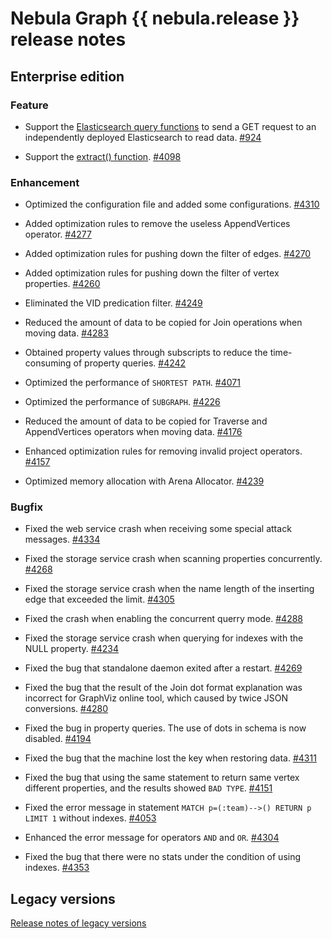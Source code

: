 # Nebula Graph {{ nebula.release }} release notes

## Enterprise edition

### Feature

- Support the [Elasticsearch query functions](../3.ngql-guide/6.functions-and-expressions/17.ES-function.md) to send a GET request to an independently deployed Elasticsearch to read data. [#924](https://github.com/vesoft-inc/nebula-ent/pull/924)

- Support the [extract() function](../3.ngql-guide/6.functions-and-expressions/2.string.md). [#4098](https://github.com/vesoft-inc/nebula/pull/4098)

### Enhancement

- Optimized the configuration file and added some configurations. [#4310](https://github.com/vesoft-inc/nebula/pull/4310)

- Added optimization rules to remove the useless AppendVertices operator. [#4277](https://github.com/vesoft-inc/nebula/pull/4277)

- Added optimization rules for pushing down the filter of edges. [#4270](https://github.com/vesoft-inc/nebula/pull/4270)

- Added optimization rules for pushing down the filter of vertex properties. [#4260](https://github.com/vesoft-inc/nebula/pull/4260)

- Eliminated the VID predication filter. [#4249](https://github.com/vesoft-inc/nebula/pull/4249)

- Reduced the amount of data to be copied for Join operations when moving data. [#4283](https://github.com/vesoft-inc/nebula/pull/4283)

- Obtained property values through subscripts to reduce the time-consuming of property queries. [#4242](https://github.com/vesoft-inc/nebula/pull/4242)

- Optimized the performance of `SHORTEST PATH`. [#4071](https://github.com/vesoft-inc/nebula/pull/4071)

- Optimized the performance of `SUBGRAPH`. [#4226](https://github.com/vesoft-inc/nebula/pull/4226)

- Reduced the amount of data to be copied for Traverse and AppendVertices operators when moving data. [#4176](https://github.com/vesoft-inc/nebula/pull/4176)

- Enhanced optimization rules for removing invalid project operators. [#4157](https://github.com/vesoft-inc/nebula/pull/4157)

- Optimized memory allocation with Arena Allocator. [#4239](https://github.com/vesoft-inc/nebula/pull/4239)

### Bugfix

- Fixed the web service crash when receiving some special attack messages. [#4334](https://github.com/vesoft-inc/nebula/pull/4334)

- Fixed the storage service crash when scanning properties concurrently. [#4268](https://github.com/vesoft-inc/nebula/pull/4268)

- Fixed the storage service crash when the name length of the inserting edge that exceeded the limit. [#4305](https://github.com/vesoft-inc/nebula/pull/4305)

- Fixed the crash when enabling the concurrent querry mode. [#4288](https://github.com/vesoft-inc/nebula/pull/4288)

- Fixed the storage service crash when querying for indexes with the NULL property. [#4234](https://github.com/vesoft-inc/nebula/pull/4234)

- Fixed the bug that standalone daemon exited after a restart. [#4269](https://github.com/vesoft-inc/nebula/pull/4269)

- Fixed the bug that the result of the Join dot format explanation was incorrect for GraphViz online tool, which caused by twice JSON conversions. [#4280](https://github.com/vesoft-inc/nebula/pull/4280)

- Fixed the bug in property queries. The use of dots in schema is now disabled. [#4194](https://github.com/vesoft-inc/nebula/pull/4194)

- Fixed the bug that the machine lost the key when restoring data. [#4311](https://github.com/vesoft-inc/nebula/pull/4311)

- Fixed the bug that using the same statement to return same vertex different properties, and the results showed `BAD TYPE`. [#4151](https://github.com/vesoft-inc/nebula/pull/4151)

- Fixed the error message in statement `MATCH p=(:team)-->() RETURN p LIMIT 1` without indexes. [#4053](https://github.com/vesoft-inc/nebula/pull/4053)

- Enhanced the error message for operators `AND` and `OR`. [#4304](https://github.com/vesoft-inc/nebula/pull/4304)

- Fixed the bug that there were no stats under the condition of using indexes. [#4353](https://github.com/vesoft-inc/nebula/pull/4353)

## Legacy versions

[Release notes of legacy versions](https://nebula-graph.io/posts/)
